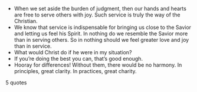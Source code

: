  - When we set aside the burden of judgment, then our hands and hearts are free to serve others with joy. Such service is truly the way of the Christian.
 - We know that service is indispensable for bringing us close to the Savior and letting us feel his Spirit. In nothing do we resemble the Savior more than in serving others. So in nothing should we feel greater love and joy than in service.
 - What would Christ do if he were in my situation?
 - If you’re doing the best you can, that’s good enough.
 - Hooray for differences! Without them, there would be no harmony. In principles, great clarity. In practices, great charity.

5 quotes